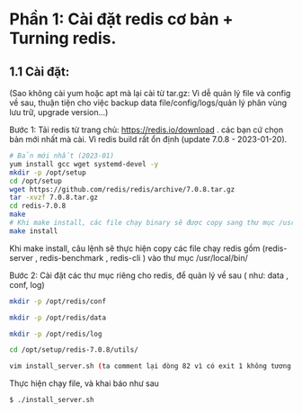 # Phần 1: Cài đặt redis cơ bản + Turning redis.

## 1.1 Cài đặt:

(Sao không cài yum hoặc apt mà lại cài từ tar.gz: Vì dễ quản lý file và config về sau, thuận tiện cho việc backup data file/config/logs/quản lý phân vùng lưu trữ, upgrade version...)

Bước 1: Tải redis từ trang chủ: https://redis.io/download . các bạn cứ chọn bản mới nhất mà cài. Vì redis build rất ổn định (update 7.0.8 - 2023-01-20).

```bash
# Bản mới nhất (2023-01) 
yum install gcc wget systemd-devel -y
mkdir -p /opt/setup
cd /opt/setup
wget https://github.com/redis/redis/archive/7.0.8.tar.gz
tar -xvzf 7.0.8.tar.gz
cd redis-7.0.8
make
# Khi make install, các file chạy binary sẽ được copy sang thư mục /usr/local/bin/
make install
```

Khi make install, câu lệnh sẽ thực hiện copy các file chạy redis gồm (redis-server , redis-benchmark , redis-cli ) vào thư mục /usr/local/bin/

Bước 2: Cài đặt các thư mục riêng cho redis, để quản lý về sau ( như: data , conf, log)

```bash
mkdir -p /opt/redis/conf

mkdir -p /opt/redis/data

mkdir -p /opt/redis/log

cd /opt/setup/redis-7.0.8/utils/

vim install_server.sh (ta comment lại dòng 82 vì có exit 1 không tương thích với systemd - lỗi ko cần thiết)
```

Thực hiện chạy file, và khai báo như sau

```bash
$ ./install_server.sh
```